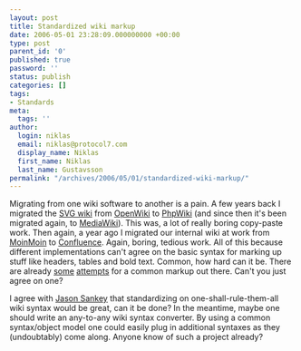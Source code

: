```yaml
---
layout: post
title: Standardized wiki markup
date: 2006-05-01 23:28:09.000000000 +00:00
type: post
parent_id: '0'
published: true
password: ''
status: publish
categories: []
tags:
- Standards
meta:
  tags: ''
author:
  login: niklas
  email: niklas@protocol7.com
  display_name: Niklas
  first_name: Niklas
  last_name: Gustavsson
permalink: "/archives/2006/05/01/standardized-wiki-markup/"
---
```

Migrating from one wiki software to another is a pain. A few years back I migrated the [SVG wiki](http://wiki.svg.org/Main_Page) from [OpenWiki](http://openwiki.com/) to [PhpWiki](http://phpwiki.sourceforge.net/) (and since then it's been migrated again, to [MediaWiki](http://www.mediawiki.org/wiki/MediaWiki)). This was, a lot of really boring copy-paste work. Then again, a year ago I migrated our internal wiki at work from [MoinMoin](http://moinmoin.wikiwikiweb.de/) to [Confluence](http://www.atlassian.com/wiki/?clicked=footer). Again, boring, tedious work. All of this because different implementations can't agree on the basic syntax for marking up stuff like headers, tables and bold text. Common, how hard can it be. There are already [some](http://www.textism.com/tools/textile/) [attempts](http://www.xmlmind.com/aptconvert.html) for a common markup out there. Can't you just agree on one?

I agree with [Jason Sankey](http://www.alittlemadness.com/?p=6) that standardizing on one-shall-rule-them-all wiki syntax would be great, can it be done? In the meantime, maybe one should write an any-to-any wiki syntax converter. By using a common syntax/object model one could easily plug in additional syntaxes as they (undoubtably) come along. Anyone know of such a project already?

